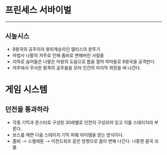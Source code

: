 # 프린세스 서바이벌
---
## 시높시스
- 8왕국의 공주이자 왕위계승자인 앨리스의 분투기
- 마법사 나팔의 저주로 인해 좀비로 변해버린 사람들
- 지하로 숨어들은 나팔은 마왕의 도움으로 틈을 열어 악마들로 8왕국을 공격한다. 
- 저주에서 무사한 황족의 공주들을 모아 인간의 마지막 희망을 써 나간다.

# 게임 시스템
## 던전을 통과하라
  - 각종 기믹과 몬스터로 구성된 30레벨로 던전이 구성되어 있고 이를 스테이지라 부른다.
  - 보스를 깨면 다음 스테이지 기믹 파훼 아이템을 얻는 방식이다.
  - 좀비 -> 스켈레톤 -> 미친드워프 같은 방향으로 몹이 변해 나간다. 나중엔 결국 괴물

## 

